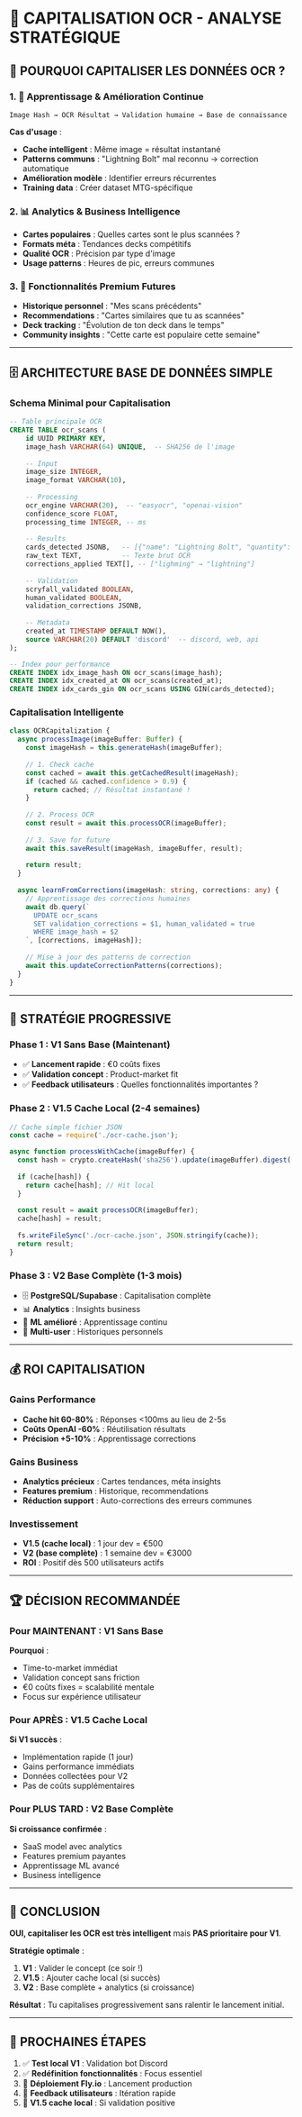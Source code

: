 # 💾 **CAPITALISATION OCR - ANALYSE STRATÉGIQUE**

## 🎯 **POURQUOI CAPITALISER LES DONNÉES OCR ?**

### **1. 🧠 Apprentissage & Amélioration Continue**
```
Image Hash → OCR Résultat → Validation humaine → Base de connaissance
```

**Cas d'usage** :
- **Cache intelligent** : Même image = résultat instantané
- **Patterns communs** : "Lightning Bolt" mal reconnu → correction automatique
- **Amélioration modèle** : Identifier erreurs récurrentes
- **Training data** : Créer dataset MTG-spécifique

### **2. 📊 Analytics & Business Intelligence**
- **Cartes populaires** : Quelles cartes sont le plus scannées ?
- **Formats méta** : Tendances decks compétitifs
- **Qualité OCR** : Précision par type d'image
- **Usage patterns** : Heures de pic, erreurs communes

### **3. 🚀 Fonctionnalités Premium Futures**
- **Historique personnel** : "Mes scans précédents"
- **Recommendations** : "Cartes similaires que tu as scannées"
- **Deck tracking** : "Évolution de ton deck dans le temps"
- **Community insights** : "Cette carte est populaire cette semaine"

---

## 🗄️ **ARCHITECTURE BASE DE DONNÉES SIMPLE**

### **Schema Minimal pour Capitalisation**
```sql
-- Table principale OCR
CREATE TABLE ocr_scans (
    id UUID PRIMARY KEY,
    image_hash VARCHAR(64) UNIQUE,  -- SHA256 de l'image
    
    -- Input
    image_size INTEGER,
    image_format VARCHAR(10),
    
    -- Processing
    ocr_engine VARCHAR(20),  -- "easyocr", "openai-vision"
    confidence_score FLOAT,
    processing_time INTEGER, -- ms
    
    -- Results
    cards_detected JSONB,   -- [{"name": "Lightning Bolt", "quantity": 4}]
    raw_text TEXT,          -- Texte brut OCR
    corrections_applied TEXT[], -- ["lighming" → "lightning"]
    
    -- Validation
    scryfall_validated BOOLEAN,
    human_validated BOOLEAN,
    validation_corrections JSONB,
    
    -- Metadata
    created_at TIMESTAMP DEFAULT NOW(),
    source VARCHAR(20) DEFAULT 'discord'  -- discord, web, api
);

-- Index pour performance
CREATE INDEX idx_image_hash ON ocr_scans(image_hash);
CREATE INDEX idx_created_at ON ocr_scans(created_at);
CREATE INDEX idx_cards_gin ON ocr_scans USING GIN(cards_detected);
```

### **Capitalisation Intelligente**
```typescript
class OCRCapitalization {
  async processImage(imageBuffer: Buffer) {
    const imageHash = this.generateHash(imageBuffer);
    
    // 1. Check cache
    const cached = await this.getCachedResult(imageHash);
    if (cached && cached.confidence > 0.9) {
      return cached; // Résultat instantané !
    }
    
    // 2. Process OCR
    const result = await this.processOCR(imageBuffer);
    
    // 3. Save for future
    await this.saveResult(imageHash, imageBuffer, result);
    
    return result;
  }
  
  async learnFromCorrections(imageHash: string, corrections: any) {
    // Apprentissage des corrections humaines
    await db.query(`
      UPDATE ocr_scans 
      SET validation_corrections = $1, human_validated = true
      WHERE image_hash = $2
    `, [corrections, imageHash]);
    
    // Mise à jour des patterns de correction
    await this.updateCorrectionPatterns(corrections);
  }
}
```

---

## 🎯 **STRATÉGIE PROGRESSIVE**

### **Phase 1 : V1 Sans Base (Maintenant)**
- ✅ **Lancement rapide** : €0 coûts fixes
- ✅ **Validation concept** : Product-market fit
- ✅ **Feedback utilisateurs** : Quelles fonctionnalités importantes ?

### **Phase 2 : V1.5 Cache Local (2-4 semaines)**
```javascript
// Cache simple fichier JSON
const cache = require('./ocr-cache.json');

async function processWithCache(imageBuffer) {
  const hash = crypto.createHash('sha256').update(imageBuffer).digest('hex');
  
  if (cache[hash]) {
    return cache[hash]; // Hit local
  }
  
  const result = await processOCR(imageBuffer);
  cache[hash] = result;
  
  fs.writeFileSync('./ocr-cache.json', JSON.stringify(cache));
  return result;
}
```

### **Phase 3 : V2 Base Complète (1-3 mois)**
- 🗄️ **PostgreSQL/Supabase** : Capitalisation complète
- 📊 **Analytics** : Insights business
- 🧠 **ML amélioré** : Apprentissage continu
- 👥 **Multi-user** : Historiques personnels

---

## 💰 **ROI CAPITALISATION**

### **Gains Performance**
- **Cache hit 60-80%** : Réponses <100ms au lieu de 2-5s
- **Coûts OpenAI -60%** : Réutilisation résultats
- **Précision +5-10%** : Apprentissage corrections

### **Gains Business**
- **Analytics précieux** : Cartes tendances, méta insights
- **Features premium** : Historique, recommendations
- **Réduction support** : Auto-corrections des erreurs communes

### **Investissement**
- **V1.5 (cache local)** : 1 jour dev = €500
- **V2 (base complète)** : 1 semaine dev = €3000
- **ROI** : Positif dès 500 utilisateurs actifs

---

## 🏆 **DÉCISION RECOMMANDÉE**

### **Pour MAINTENANT : V1 Sans Base**
**Pourquoi** :
- Time-to-market immédiat
- Validation concept sans friction
- €0 coûts fixes = scalabilité mentale
- Focus sur expérience utilisateur

### **Pour APRÈS : V1.5 Cache Local**
**Si V1 succès** :
- Implémentation rapide (1 jour)
- Gains performance immédiats
- Données collectées pour V2
- Pas de coûts supplémentaires

### **Pour PLUS TARD : V2 Base Complète**
**Si croissance confirmée** :
- SaaS model avec analytics
- Features premium payantes
- Apprentissage ML avancé
- Business intelligence

---

## 🎯 **CONCLUSION**

**OUI, capitaliser les OCR est très intelligent** mais **PAS prioritaire pour V1**.

**Stratégie optimale** :
1. **V1** : Valider le concept (ce soir !)
2. **V1.5** : Ajouter cache local (si succès)
3. **V2** : Base complète + analytics (si croissance)

**Résultat** : Tu capitalises progressivement sans ralentir le lancement initial.

---

## 📝 **PROCHAINES ÉTAPES**

1. ✅ **Test local V1** : Validation bot Discord
2. ✅ **Redéfinition fonctionnalités** : Focus essentiel
3. 🔄 **Déploiement Fly.io** : Lancement production
4. 🔄 **Feedback utilisateurs** : Itération rapide
5. 🔄 **V1.5 cache local** : Si validation positive 